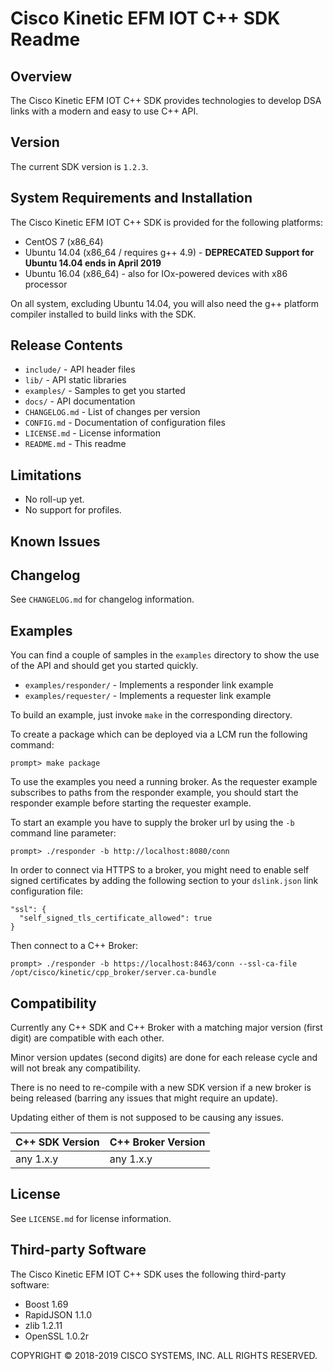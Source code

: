 # Cisco Kinetic EFM IOT C++ SDK Readme

## Overview

The Cisco Kinetic EFM IOT C++ SDK provides technologies to develop DSA links with a modern and easy to use C++ API.

## Version

The current SDK version is `1.2.3`.



## System Requirements and Installation

The Cisco Kinetic EFM IOT C++ SDK is provided for the following platforms:

* CentOS 7 (x86_64)
* Ubuntu 14.04 (x86_64 / requires g++ 4.9) - **DEPRECATED Support for Ubuntu 14.04 ends in April 2019**
* Ubuntu 16.04 (x86_64) - also for IOx-powered devices with x86 processor

On all system, excluding Ubuntu 14.04, you will also need the g++ platform compiler installed to build links with the SDK.

## Release Contents

* `include/` - API header files
* `lib/` - API static libraries
* `examples/` - Samples to get you started
* `docs/` - API documentation
* `CHANGELOG.md` - List of changes per version
* `CONFIG.md` - Documentation of configuration files
* `LICENSE.md` - License information
* `README.md` - This readme

## Limitations

* No roll-up yet.
* No support for profiles.

## Known Issues

## Changelog

See `CHANGELOG.md` for changelog information.

## Examples

You can find a couple of samples in the `examples` directory to show the use of the API and should get you started quickly.

* `examples/responder/` - Implements a responder link example
* `examples/requester/` - Implements a requester link example

To build an example, just invoke `make` in the corresponding directory.

To create a package which can be deployed via a LCM run the following command:

    prompt> make package

To use the examples you need a running broker. As the requester example subscribes to paths from the responder
example, you should start the responder example before starting the requester example.

To start an example you have to supply the broker url by using the `-b` command line parameter:

    prompt> ./responder -b http://localhost:8080/conn

In order to connect via HTTPS to a broker, you might need to enable self signed certificates by adding the following
section to your `dslink.json` link configuration file:

    "ssl": {
      "self_signed_tls_certificate_allowed": true
    }

Then connect to a C++ Broker:

    prompt> ./responder -b https://localhost:8463/conn --ssl-ca-file /opt/cisco/kinetic/cpp_broker/server.ca-bundle

## Compatibility

Currently any C++ SDK and C++ Broker with a matching major version (first digit) are compatible with each other.

Minor version updates (second digits) are done for each release cycle and will not break any compatibility.

There is no need to re-compile with a new SDK version if a new broker is being released (barring any issues that might require an update).

Updating either of them is not supposed to be causing any issues.

C++ SDK Version | C++ Broker Version
--------------- | ------------------
any 1.x.y       | any 1.x.y

## License

See `LICENSE.md` for license information.

## Third-party Software

The Cisco Kinetic EFM IOT C++ SDK uses the following third-party software:

* Boost 1.69
* RapidJSON 1.1.0
* zlib 1.2.11
* OpenSSL 1.0.2r

COPYRIGHT © 2018-2019 CISCO SYSTEMS, INC. ALL RIGHTS RESERVED.

